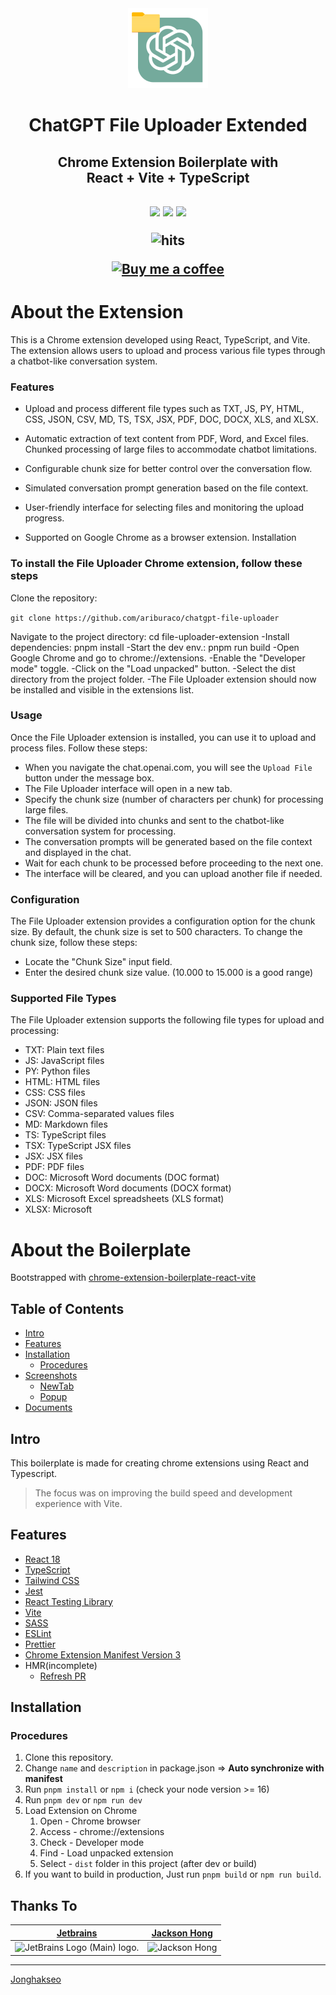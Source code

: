 <div align="center">
<img src="public/icon-128.png" alt="logo"/>
<h1> ChatGPT File Uploader Extended</h1>  
<h2>Chrome Extension Boilerplate with<br/>React + Vite + TypeScript <h2>

![](https://img.shields.io/badge/React-61DAFB?style=flat-square&logo=react&logoColor=black)
![](https://img.shields.io/badge/Typescript-3178C6?style=flat-square&logo=typescript&logoColor=white)
![](https://badges.aleen42.com/src/vitejs.svg)

<img src="https://hits.seeyoufarm.com/api/count/incr/badge.svg?url=https://github.com/Jonghakseo/chrome-extension-boilerplate-react-viteFactions&count_bg=%23#222222&title_bg=%23#454545&title=😀&edge_flat=true" alt="hits"/>


[![Buy me a coffee](https://img.buymeacoffee.com/button-api/?text=Buy%20me%20a%20coffee&emoji=&slug=aliburakozden&button_colour=FFDD00&font_colour=000000&font_family=Cookie&outline_colour=000000&coffee_colour=ffffff)](https://www.buymeacoffee.com/aliburakozden)

</div>


# About the Extension

This is a Chrome extension developed using React, TypeScript, and Vite. The extension allows users to upload and process various file types through a chatbot-like conversation system.

### Features

- Upload and process different file types such as TXT, JS, PY, HTML, CSS, JSON, CSV, MD, TS, TSX, JSX, PDF, DOC, DOCX, XLS, and XLSX.

- Automatic extraction of text content from PDF, Word, and Excel files.
  Chunked processing of large files to accommodate chatbot limitations.

- Configurable chunk size for better control over the conversation flow.

- Simulated conversation prompt generation based on the file context.

- User-friendly interface for selecting files and monitoring the upload progress.

- Supported on Google Chrome as a browser extension.
  Installation

### To install the File Uploader Chrome extension, follow these steps

Clone the repository:

`git clone https://github.com/ariburaco/chatgpt-file-uploader`

Navigate to the project directory: cd file-uploader-extension
-Install dependencies: pnpm install
-Start the dev env.: pnpm run build
-Open Google Chrome and go to chrome://extensions.
-Enable the "Developer mode" toggle.
-Click on the "Load unpacked" button.
-Select the dist directory from the project folder.
-The File Uploader extension should now be installed and visible in the extensions list.

### Usage

Once the File Uploader extension is installed, you can use it to upload and process files. Follow these steps:

- When you navigate the chat.openai.com, you will see the `Upload File` button under the message box.
- The File Uploader interface will open in a new tab.
- Specify the chunk size (number of characters per chunk) for processing large files.
- The file will be divided into chunks and sent to the chatbot-like conversation system for processing.
- The conversation prompts will be generated based on the file context and displayed in the chat.
- Wait for each chunk to be processed before proceeding to the next one.
- The interface will be cleared, and you can upload another file if needed.

### Configuration

The File Uploader extension provides a configuration option for the chunk size. By default, the chunk size is set to 500 characters. To change the chunk size, follow these steps:

- Locate the "Chunk Size" input field.
- Enter the desired chunk size value. (10.000 to 15.000 is a good range)

### Supported File Types

The File Uploader extension supports the following file types for upload and processing:

- TXT: Plain text files
- JS: JavaScript files
- PY: Python files
- HTML: HTML files
- CSS: CSS files
- JSON: JSON files
- CSV: Comma-separated values files
- MD: Markdown files
- TS: TypeScript files
- TSX: TypeScript JSX files
- JSX: JSX files
- PDF: PDF files
- DOC: Microsoft Word documents (DOC format)
- DOCX: Microsoft Word documents (DOCX format)
- XLS: Microsoft Excel spreadsheets (XLS format)
- XLSX: Microsoft

# About the Boilerplate

Bootstrapped with [chrome-extension-boilerplate-react-vite](https://github.com/Jonghakseo/chrome-extension-boilerplate-react-vite)

## Table of Contents

- [Intro](#intro)
- [Features](#features)
- [Installation](#installation)
  - [Procedures](#procedures)
- [Screenshots](#screenshots)
  - [NewTab](#newtab)
  - [Popup](#popup)
- [Documents](#documents)

## Intro <a name="intro"></a>

This boilerplate is made for creating chrome extensions using React and Typescript.

> The focus was on improving the build speed and development experience with Vite.

## Features <a name="features"></a>

- [React 18](https://reactjs.org/)
- [TypeScript](https://www.typescriptlang.org/)
- [Tailwind CSS](https://tailwindcss.com/)
- [Jest](https://jestjs.io/)
- [React Testing Library](https://testing-library.com/docs/react-testing-library/intro/)
- [Vite](https://vitejs.dev/)
- [SASS](https://sass-lang.com/)
- [ESLint](https://eslint.org/)
- [Prettier](https://prettier.io/)
- [Chrome Extension Manifest Version 3](https://developer.chrome.com/docs/extensions/mv3/intro/)
- HMR(incomplete)
  - [Refresh PR](https://github.com/Jonghakseo/chrome-extension-boilerplate-react-vite/pull/25)

## Installation <a name="installation"></a>

### Procedures <a name="procedures"></a>

1. Clone this repository.
2. Change `name` and `description` in package.json => **Auto synchronize with manifest**
3. Run `pnpm install` or `npm i` (check your node version >= 16)
4. Run `pnpm dev` or `npm run dev`
5. Load Extension on Chrome
   1. Open - Chrome browser
   2. Access - chrome://extensions
   3. Check - Developer mode
   4. Find - Load unpacked extension
   5. Select - `dist` folder in this project (after dev or build)
6. If you want to build in production, Just run `pnpm build` or `npm run build`.

## Thanks To

| [Jetbrains](https://jb.gg/OpenSourceSupport)                                                                                               | [Jackson Hong](https://www.linkedin.com/in/j-acks0n/)                                            |
| ------------------------------------------------------------------------------------------------------------------------------------------ | ------------------------------------------------------------------------------------------------ |
| <img width="100" src="https://resources.jetbrains.com/storage/products/company/brand/logos/jb_beam.png" alt="JetBrains Logo (Main) logo."> | <img width="100" src='https://avatars.githubusercontent.com/u/23139754?v=4' alt='Jackson Hong'/> |

---

[Jonghakseo](https://nookpi.tistory.com/)
